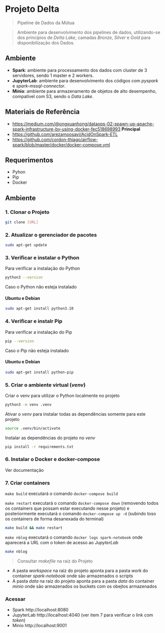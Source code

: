 # Projeto Delta

> Pipeline de Dados da Mútua

> Ambiente para desenvolvimento dos pipelines de dados, utilizando-se dos princípios de _Delta Lake_, camadas _Bronze_, _Silver_ e _Gold_ para disponibilização dos Dados.

## Ambiente
- **Spark**: ambiente para processamento dos dados com cluster de 3 servidores, sendo 1 master e 2 workers.
- **JupyterLab**: ambiente para desenvolvimento dos códigos com _pyspark_ e _spark-mssql-connector_.
- **Minio**: ambiente para armazenamento de objetos de alto desempenho, compatível com S3, sendo o _Data Lake_.

## Materiais de Referência
- https://medium.com/@ongxuanhong/dataops-02-spawn-up-apache-spark-infrastructure-by-using-docker-fec518698993 **Principal**
- https://github.com/arezamoosavi/AcidOnSpark-ETL
- https://github.com/cordon-thiago/airflow-spark/blob/master/docker/docker-compose.yml

## Requerimentos
- Pyhon
- Pip
- Docker

## Ambiente

### 1. Clonar o Projeto

```bash
git clone [URL]
```

### 2. Atualizar o gerenciador de pacotes

```bash
sudo apt-get update
```

### 3. Verificar e instalar o Python

Para verificar a instalação do Python

```bash
python3 --version
```

Caso o Python não esteja instalado

#### Ubuntu e Debian

```bash
sudo apt-get install python3.10
```

### 4. Verificar e instalr Pip

Para verificar a instalação do Pip

```bash
pip --version
```

Caso o Pip não esteja instalado

#### Ubuntu e Debian

```bash
sudo apt-get install python-pip
```

### 5. Criar o ambiente virtual (_venv_)

Criar o venv para utilizar o Python localmente no projeto

```bash
python3 -m venv .venv
```

Ativar o _venv_ para instalar todas as dependências somente para este projeto

```bash
source .venv/bin/activate
```

Instalar as dependências do projeto no _venv_

```bash
pip install -r requirements.txt
```

### 6. Instalar o Docker e docker-compose

Ver documentação

### 7. Criar containers

`make build` executará o comando `docker-compose build`

`make restart` executará o comando `docker-compose down` (removendo todos os containers que possam estar executando nesse projeto) e posteriormente executará o comando `docker-compose up -d` (subindo toso os containers de forma desanexada do terminal)

```bash
make build && make restart
```

`make nblog` executará o comando `docker logs spark-notebook` onde aparecerá a URL com o token de acesso ao _JupyterLab_

```bash
make nblog
```

> Consultar _makefile_ na raiz do Projeto

- A pasta _workspace_ na raiz do projeto aponta para a pasta _work_ do container _spark-notebook_ onde são armazenados o scripts
- A pasta _data_ na raiz do projeto aponta para a pasta _data_ do container _minio_ onde são armazenados os buckets com os obejtos armazenados

### Acessar

- Spark http://localhost:8080
- JupyterLab http://localhost:4040 (ver item 7 para verificar o link com _token_)
- Minio http://localhost:9001
